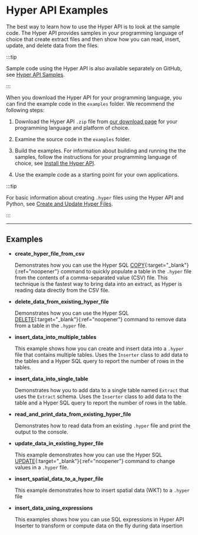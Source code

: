 # Hyper API Examples

The best way to learn how to use the Hyper API is to look at the sample code.
The Hyper API provides samples in your programming language of choice that create extract files and then show how you can read, insert, update, and delete data from the files.

:::tip

Sample code using the Hyper API is also available separately on GitHub, see <a href="https://github.com/tableau/hyper-api-samples">Hyper API Samples</a>.

:::


When you download the Hyper API for your programming language, you can find the example code in the `examples` folder. We recommend the following steps:

1. Download the Hyper API `.zip` file from [our download page](download) for your programming language and platform of choice.

2. Examine the source code in the `examples` folder.

3. Build the examples. For information about building and running the the samples, follow the instructions for your programming language of choice, see [Install the Hyper API](installing).

4. Use the example code as a starting point for your own applications.


:::tip

For basic information about creating <code>.hyper</code> files using the Hyper API and Python, see <a href="https://help.tableau.com/current/api/hyper_api/en-us/docs/hyper_api_create_update.html">Create and Update Hyper Files</a>.

:::

---

## Examples


* **create_hyper_file_from_csv**

    Demonstrates how you can use the Hyper SQL [COPY]({{site.baseurl}}/reference/sql/sql-copy.html){:target="_blank"}{:ref="noopener"} command to quickly populate a table in the `.hyper` file from the contents of a comma-separated value (CSV) file. This technique is the fastest way to bring data into an extract, as Hyper is reading data directly from the CSV file.
    
* **delete_data_from_existing_hyper_file**

   Demonstrates how you can use the Hyper SQL [DELETE]({{site.baseurl}}/reference/sql/sql-delete.html){:target="_blank"}{:ref="noopener"} command to remove data from a table in the `.hyper` file.

* **insert_data_into_multiple_tables**

    This example shows how you can create and insert data into a `.hyper` file that contains multiple tables. Uses the `Inserter` class to add data to the tables and a Hyper SQL query to report the number of rows in the tables.

* **insert_data_into_single_table**
    
    Demonstrates how you to add data to a single table named `Extract` that uses the `Extract` schema. Uses the `Inserter` class to add data to the table and a Hyper SQL query to report the number of rows in the table.

* **read_and_print_data_from_existing_hyper_file**

    Demonstrates how to read data from an existing `.hyper` file and print the output to the console.

* **update_data_in_existing_hyper_file**

    This example demonstrates how you can use the Hyper SQL [UPDATE]({{site.baseurl}}/reference/sql/sql-update.html){:target="_blank"}{:ref="noopener"} command to change values in a `.hyper` file.

* **insert_spatial_data_to_a_hyper_file**

    This example demonstrates how to insert spatial data (WKT) to a `.hyper` file

* **insert_data_using_expressions**

    This examples shows how you can use SQL expressions in Hyper API Inserter to transform or compute data on the fly during data insertion
